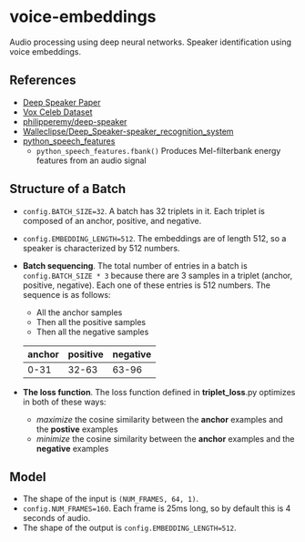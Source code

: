 # voice-embeddings
Audio processing using deep neural networks. Speaker identification using voice embeddings.


## References
 * [Deep Speaker Paper](https://arxiv.org/pdf/1705.02304.pdf)
 * [Vox Celeb Dataset](http://www.robots.ox.ac.uk/~vgg/data/voxceleb/vox1.html)
 * [philipperemy/deep-speaker](https://github.com/philipperemy/deep-speaker)
 * [Walleclipse/Deep_Speaker-speaker_recognition_system](https://github.com/Walleclipse/Deep_Speaker-speaker_recognition_system)
 * [python_speech_features](https://github.com/jameslyons/python_speech_features)
    * ```python_speech_features.fbank()``` Produces Mel-filterbank energy features from an audio signal

## Structure of a Batch
* ```config.BATCH_SIZE=32```. A batch has 32 triplets in it.  Each triplet is composed of an anchor, positive, and negative.
* ```config.EMBEDDING_LENGTH=512```.  The embeddings are of length 512, so a speaker is characterized by 512 numbers.
* **Batch sequencing**. The total number of entries in a batch is ```config.BATCH_SIZE * 3``` because there are 3 samples in a triplet (anchor, positive, negative).  Each one of these entries is 512 numbers.  The sequence is as follows:
   * All the anchor samples
   * Then all the positive samples
   * Then all the negative samples

   | anchor | positive | negative |
   |--------|----------|----------|
   | 0-31   | 32-63    | 63-96    |

 * **The loss function**. The loss function defined in **triplet_loss**.py optimizes in both of these ways:
   * *maximize* the cosine similarity between the **anchor** examples and the **postive** examples
   * *minimize* the cosine similarity between the **anchor** examples and the **negative** examples

## Model
 * The shape of the input is ```(NUM_FRAMES, 64, 1)```.
 * ```config.NUM_FRAMES=160```.  Each frame is 25ms long, so by default this is 4 seconds of audio.
 * The shape of the output is ```config.EMBEDDING_LENGTH=512```.
